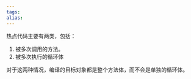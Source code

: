 ```yaml
---
tags: 
alias:
---
```


热点代码主要有两类，包括：

1. 被多次调用的方法。
2. 被多次执行的循环体

对于这两种情况，编译的目标对象都是整个方法体，而不会是单独的循环体。


